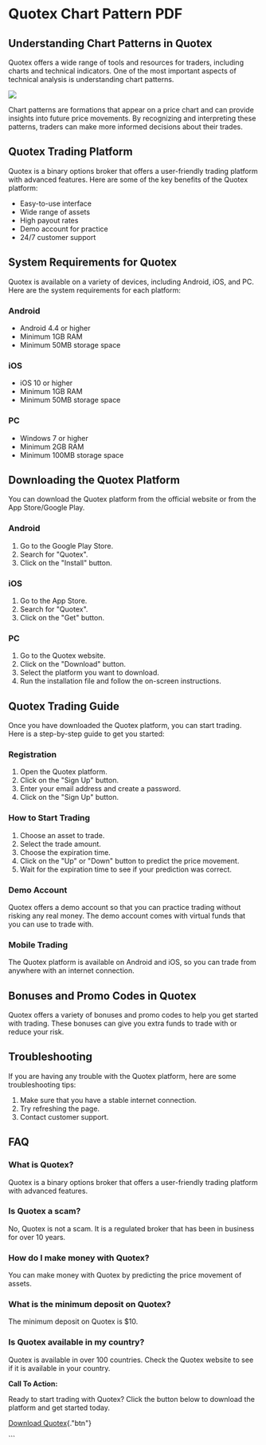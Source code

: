 # Quotex Chart Pattern PDF

## Understanding Chart Patterns in Quotex

Quotex offers a wide range of tools and resources for traders, including
charts and technical indicators. One of the most important aspects of
technical analysis is understanding chart patterns.

[![](https://static.quotex.io/files/4_en/300_250.jpg)](https://traff.sbs/brokerqxlid)

Chart patterns are formations that appear on a price chart and can
provide insights into future price movements. By recognizing and
interpreting these patterns, traders can make more informed decisions
about their trades.

## Quotex Trading Platform

Quotex is a binary options broker that offers a user-friendly trading
platform with advanced features. Here are some of the key benefits of
the Quotex platform:

-   Easy-to-use interface
-   Wide range of assets
-   High payout rates
-   Demo account for practice
-   24/7 customer support

## System Requirements for Quotex

Quotex is available on a variety of devices, including Android, iOS, and
PC. Here are the system requirements for each platform:

### Android

-   Android 4.4 or higher
-   Minimum 1GB RAM
-   Minimum 50MB storage space

### iOS

-   iOS 10 or higher
-   Minimum 1GB RAM
-   Minimum 50MB storage space

### PC

-   Windows 7 or higher
-   Minimum 2GB RAM
-   Minimum 100MB storage space

## Downloading the Quotex Platform

You can download the Quotex platform from the official website or from
the App Store/Google Play.

### Android

1.  Go to the Google Play Store.
2.  Search for "Quotex".
3.  Click on the "Install" button.

### iOS

1.  Go to the App Store.
2.  Search for "Quotex".
3.  Click on the "Get" button.

### PC

1.  Go to the Quotex website.
2.  Click on the "Download" button.
3.  Select the platform you want to download.
4.  Run the installation file and follow the on-screen instructions.

## Quotex Trading Guide

Once you have downloaded the Quotex platform, you can start trading.
Here is a step-by-step guide to get you started:

### Registration

1.  Open the Quotex platform.
2.  Click on the "Sign Up" button.
3.  Enter your email address and create a password.
4.  Click on the "Sign Up" button.

### How to Start Trading

1.  Choose an asset to trade.
2.  Select the trade amount.
3.  Choose the expiration time.
4.  Click on the "Up" or "Down" button to predict the price
    movement.
5.  Wait for the expiration time to see if your prediction was correct.

### Demo Account

Quotex offers a demo account so that you can practice trading without
risking any real money. The demo account comes with virtual funds that
you can use to trade with.

### Mobile Trading

The Quotex platform is available on Android and iOS, so you can trade
from anywhere with an internet connection.

## Bonuses and Promo Codes in Quotex

Quotex offers a variety of bonuses and promo codes to help you get
started with trading. These bonuses can give you extra funds to trade
with or reduce your risk.

## Troubleshooting

If you are having any trouble with the Quotex platform, here are some
troubleshooting tips:

1.  Make sure that you have a stable internet connection.
2.  Try refreshing the page.
3.  Contact customer support.

## FAQ

### What is Quotex?

Quotex is a binary options broker that offers a user-friendly trading
platform with advanced features.

### Is Quotex a scam?

No, Quotex is not a scam. It is a regulated broker that has been in
business for over 10 years.

### How do I make money with Quotex?

You can make money with Quotex by predicting the price movement of
assets.

### What is the minimum deposit on Quotex?

The minimum deposit on Quotex is \$10.

### Is Quotex available in my country?

Quotex is available in over 100 countries. Check the Quotex website to
see if it is available in your country.

**Call To Action:**

Ready to start trading with Quotex? Click the button below to download
the platform and get started today.

[Download
Quotex](\%22https://traff.sbs/brokerqxsignup\%22){."btn"}

\`\`\`

